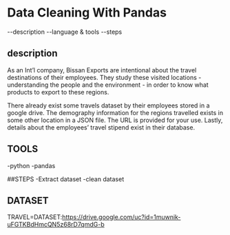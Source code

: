 # Data Cleaning With Pandas



--description 
--language & tools
--steps
## description
As an Int’l company, Bissan Exports are intentional
about the travel destinations of their employees.
They study these visited locations - understanding
the people and the environment - in order to know
what products to export to these regions.

There already exist some travels dataset by their
employees stored in a google drive.
The demography information for the regions
travelled exists in some other location in a JSON file.
The URL is provided for your use.
Lastly, details about the employees’ travel stipend
exist in their database.


## TOOLS
-python
-pandas


##STEPS
-Extract dataset
-clean dataset
## DATASET
TRAVEL=DATASET:https://drive.google.com/uc?id=1muwnik-uFGTKBdHmcQN5z68rD7qmdG-b